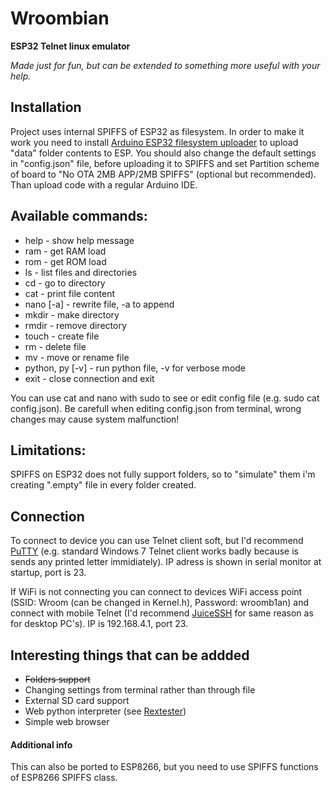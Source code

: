 # Wroombian
<strong>ESP32 Telnet linux emulator</strong>

*Made just for fun, but can be extended to something more useful with your help.*
## Installation
Project uses internal SPIFFS of ESP32 as filesystem. In order to make it work you need to install <a href="https://github.com/me-no-dev/arduino-esp32fs-plugin">Arduino ESP32 filesystem uploader</a> to upload "data" folder contents to ESP. You should also change the default settings in "config.json" file, before uploading it to SPIFFS and set Partition scheme of board to "No OTA 2MB APP/2MB SPIFFS" (optional but recommended). Than upload code with a regular Arduino IDE.

## Available commands: 
- help - show help message
- ram - get RAM load
- rom - get ROM load
- ls - list files and directories
- cd <path> - go to directory
- cat <path> - print file content
- nano [-a] <path> - rewrite file, -a to append
- mkdir <path> - make directory
- rmdir <path> - remove directory
- touch <path> - create file
- rm <path> - delete file
- mv <path1> <path2> - move or rename file
- python, py [-v] <path> - run python file, -v for verbose mode
- exit - close connection and exit
  
You can use cat and nano with sudo to see or edit config file (e.g. sudo cat config.json).
Be carefull when editing config.json from terminal, wrong changes may cause system malfunction!

## Limitations: 
SPIFFS on ESP32 does not fully support folders, so to "simulate" them i'm creating ".empty" file in every folder created.

## Connection
To connect to device you can use Telnet client soft, but I'd recommend <a href="https://www.putty.org/">PuTTY</a> (e.g. standard Windows 7 Telnet client works badly because is sends any printed letter immidiately). IP adress is shown in serial monitor at startup, port is 23. 

If WiFi is not connecting you can connect to devices WiFi access point (SSID: Wroom (can be changed in Kernel.h), Password: wroomb1an) and connect with mobile Telnet (I'd recommend <a href="https://play.google.com/store/apps/details?id=com.sonelli.juicessh&hl=ru">JuiceSSH</a> for same reason as for desktop PC's). IP is 192.168.4.1, port 23.

## Interesting things that can be addded
- ~~Folders support~~
- Changing settings from terminal rather than through file
- External SD card support
- Web python interpreter (see <a href="https://rextester.com/main">Rextester</a>)
- Simple web browser

#### Additional info
This can also be ported to ESP8266, but you need to use SPIFFS functions of ESP8266 SPIFFS class.
